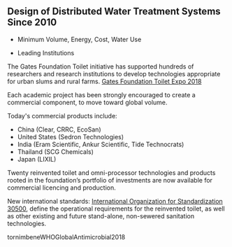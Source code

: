 Design of Distributed Water Treatment Systems Since 2010
-------------------

- Minimum Volume, Energy, Cost, Water Use

- Leading Institutions

The Gates Foundation Toilet initiative has supported hundreds of researchers and research
institutions to develop technologies appropriate for urban slums and rural farms.
[Gates Foundation Toilet Expo 2018](https://www.gatesfoundation.org/Media-Center/Press-Releases/2018/11/Bill-Gates-Launches-Reinvented-Toilet-Expo-Showcasing-New-Pathogen-Killing-Sanitation-Products)

Each academic project has been strongly encouraged to create a commercial component, to move toward global volume.

Today's commercial products include:

- China (Clear, CRRC, EcoSan)
- United States (Sedron Technologies)
- India (Eram Scientific, Ankur Scientific, Tide Technocrats)
- Thailand (SCG Chemicals)
- Japan (LIXIL)

Twenty reinvented toilet and omni-processor technologies and products rooted in the foundation’s portfolio of investments are now available for commercial licencing and production.

New international standards: [International Organization for Standardization 30500](https://www.iso.org/standard/72523.html), define the operational requirements for the reinvented toilet, as well as other existing and future stand-alone, non-sewered sanitation technologies.

tornimbeneWHOGlobalAntimicrobial2018
